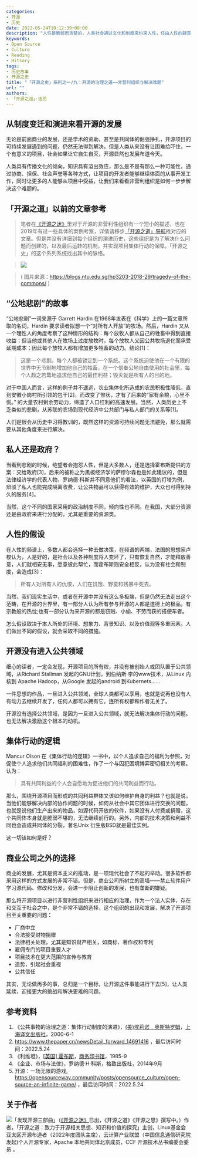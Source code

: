 ```yaml
---
categories:
- 开源
- 历史
date: 2022-05-24T10:12:39+08:00
description: "人性是脆弱而贪婪的，人类社会通过文化和制度来约束人性，任由人性的肆意妄为，造成历史的悲剧数不胜数。开源的起源是从个体的意愿出发，希望大家共同完成一个伟大的能解决实际问题的项目，但是如何保障最后的成果？个体又该如何保障自身的生活来源？俗语云‘活人不会被尿憋死’，总是有办法的，社会创新乃良策也！"
keywords:
- Open Source
- Culture
- Reading
- Hitsory
tags:
- 历史故事
- 开源之史
title: "「开源之史」系列之一/九：开源的治理之道——非营利组织与解决难题"
url: ""
authors:
- 「开源之道」·适兕
---
```


## 从制度变迁和演进来看开源的发展

无论是前面商业的发展，还是学术的资助，甚至是共同体的倔强挣扎，开源项目的可持续发展遇到的问题，仍然无法得到解决，但是人类从来没有让困难给吓住，一个有意义的项目，社会如果让它自生自灭，开源显然也发展布道今天。

人类具有传播文化的倾向，知识具有溢出效应，那么是不是有那么一种可能性，通过协商、担保、社会声誉等各种方式，让项目的开发者能够继续体面的从事开发工作，同时让更多的人能够从项目中受益，让我们来看看非营利组织是如何一步步解决这个难题的。


## 「开源之道」以前的文章参考

> 笔者在[《开源之迷》](posts/book-of-open-source/the-fascinating-of-open-source/)里对于开源的非营利性组织有一个短小的描述，也在2019年有过一些具体的案例考察，详情请移步[「开源之道」导航](/posts/ocselected-reading-guide/)找对应的文章。但是并没有详细到每个组织的演进历史，这些组织是为了解决什么问题而创建的，以及最后运转的机制，并实现项目集体行动的保障。「开源之史」的这个系列系统找出其中的脉络。

> ![](https://cpb-us-e1.wpmucdn.com/blogs.ntu.edu.sg/dist/d/1595/files/2017/11/Picture14-21nrrzy.png)

> ( 图片来源：https://blogs.ntu.edu.sg/hp3203-2018-29/tragedy-of-the-commons/ )

## “公地悲剧”的故事

“公地悲剧”一词来源于 Garrett Hardin 在1968年发表在《科学》上的一篇文章所取的名词，Hardin 要求读者拟想一个“对所有人开放”的牧场。然后，Hardin 又从一个理性人的角度考察了这种情形的结构：每个放牧人都从自己的牲畜中得到直接收益；但当他或其他人在牧场上过度放牧时，每个放牧人又因公共牧场退化而承受延期成本；因此每个放牧人都有增加更多牲畜的动力。结论[1]：

> 这是一个悲剧。每个人都被锁定到一个系统。这个系统迫使他在一个有限的世界中无节制地增加他自己的牲畜。在一个信奉公地自由使用的社会里，每个人趋之若鹜地追求他自己的最佳利益；毁灭就是所有人的目的地。

对于中国人而言，这样的例子并不遥远，农业集体化所造成的农民积极性降低，直到安徽小岗村所引领的包干[2]，而改变了惨状，才有了后来的“家有余粮，心里不慌。” 的大量农村剩余劳动力，缔造了人口红利的高速发展。当然，人类历史上不乏类似的悲剧，从苏联的农场到现代经济中公共部门与私人部门的关系等[1]。

人们是很会从历史中习得教训的，既然这样的资源可持续问题无法避免，那么就需要从其他角度来进行解决。

## 私人还是政府？

当看到悲剧的时候，绝望者会抱怨人性，但是大多数人，还是选择霍布斯提供的方案：交给政府[3]，后来的被称之为黑板经济学的萨缪尔森也是如此建议的，但是法律经济学的代表人物，罗纳德·科斯并不同意他们的看法，以英国的灯塔为例，辩驳了私人也能完成隔离收费，让公共物品可以获得有效的维护，大众也可得到持久的服务[4]。

当然，这个不同的国家采用的政治制度不同，倾向性也不同。在我国，大部分资源还是由政府来进行分配的，尤其是重要的资源类。

## 人性的假设

在人性的频谱上，多数人都会选择一种去做决策，在频谱的两端，法国的思想家卢梭认为，人是好的，是社会以及各种制度将人变坏了，只有恢复自然，才能释放善意，人们就相安无事，愿意彼此帮忙，而霍布斯则安全相反，认为没有社会和制度，会造成[3]：

> 所有人对所有人的仇恨，人们在饥饿、野蛮和残暴中死去。

当然，我们现实生活中，或者在开源中并没有这么多极端，但是仍然无法走出这个范畴，在开源的世界里，有一部分人认为所有参与开源的人都是道德上的极品，有宗教般的热忱;也有一部分认为来开源的都是窃贼、小偷、不劳而获的搭便车者。

怎么假设取决于本人所处的环境、想象力、背景知识、以及价值观等多重因素。人们做出不同的假设，就会采取不同的措施。

## 开源没有进入公共领域

细心的读者，一定会发现，开源项目的所有权，并没有被创始人或团队置于公共领域，从Richard Stallman 发起的GNU计划，到伯纳斯·李的www技术，从Linux 内核到 Apache Hadoop，从Google 发起的android 到Kubernets......

一件思想的作品，一旦进入公共领域，全球人类都可以享用，也就是说再也没有人有动力去继续开发了，任何人都可以拥有它。连所有权都和作者无关了。

开源没有选择公共领域，是因为一旦进入公共领域，就无法解决集体行动的问题。也无法解决激励这个根本的动机。

## 集体行动的逻辑

Mancur Olson 在《集体行动的逻辑》一书中，以个人追求自己的福利为参照，对促使个人追求他们共同福利的困难性，作了一个与囚犯困境博弈密切相关的考察。认为：

> 具有共同利益的个人会自愿地为促进他们的共同利益而行动。

那么，围绕开源项目而形成的共同利益群体又该如何维护自身的利益？也就是说，当他们能够解决内部的协作问题的时候，如何从社会中其它团体进行交换的问题，也就是说他们生产出来的物品，如源代码开放的软件，如果没有人付费或捐赠，这个共同体本身就是脆弱不堪的，无法继续前行的。另外，内部的技术决策和利益不同也会造成共同体的分裂，著名Unix 衍生版BSD就是最佳实例。

这一切该如何是好？

## 商业公司之外的选择

商业的发展，尤其是资本主义的推动，是一项现代社会了不起的举动。很多软件都采用这样的方式发展的非常不错。但是，商业公司所树立的高墙——禁止软件用户学习源代码、修改和分发，会进一步阻止创新的发展，也有垄断的嫌疑。

那么将开源项目以进行非营利性组织来进行相应的治理，作为一个法人实体，存在和交互于社会之中，是个非常不错的选择，这个组织的出现和发展，解决了开源项目至关重要的问题：

* 厂商中立
* 合法接受财物捐赠
* 法律相关处理，尤其是知识财产相关，如商标、著作权和专利
* 雇佣专门的项目重要人才
* 项目技术在更大范围的宣传与教育
* 造势，引起社会重视
* 公共信任

其实，无论做再多的事，总归是一个目标，让开源这件事能进行下去[5]，让人类延续，迎接更大的挑战和解决更难的问题。

## 参考资料

1. 《公共事物的治理之道：集体行动制度的演进》，[(美)埃莉诺﹒奥斯特罗姆](https://book.douban.com/search/埃莉诺﹒奥斯特罗姆著)，[上海译文出版社](https://book.douban.com/press/2582)，2000-6-1
2. https://www.thepaper.cn/newsDetail_forward_14691416 ，最后访问时间：2022.5.24
3. 《利维坦》，[[英国\] 霍布斯](https://book.douban.com/author/169520/)，[商务印书馆](https://book.douban.com/press/2851)，1985-9
4. 《企业、市场与法律》，罗纳德·H·科斯，格致出版社，2014年9月
5. 开源：一场无限的游戏,  https://opensourceway.community/posts/opensource_culture/open-source-an-infinite-game/ ，最后访问时间：2022.5.24

## 关于作者

![](/public/kuosi-face-of-os.png)「发现开源三部曲」（[《开源之迷》](posts/book-of-open-source/the-fascinating-of-open-source/)已出，《开源之道》《开源之思》撰写中。）作者，「开源之道：致力于开源相关思想、知识和价值的探究」主创，Linux基金会亚太区开源布道者（2022年度团队主席），云计算产业联盟（中国信息通信研究院发起)个人开源专家，Apache 本地共同体北京成员，CCF 开源技术丛书编委会委员 。
